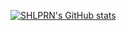 [![SHLPRN's GitHub stats](https://github-readme-stats-ruby-one.vercel.app/api?username=shlprn&theme=prussian&show_icons=true?count_private=true)](https://github.com/anuraghazra/github-readme-stats)

